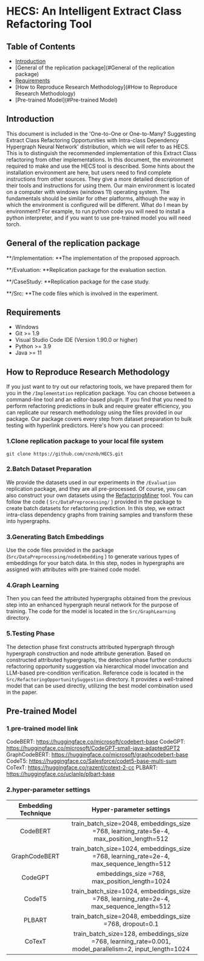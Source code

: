 # HECS: An Intelligent Extract Class Refactoring Tool

## Table of Contents

- [Introduction](#Introduction)
- [General of the replication package](#General of the replication package)
- [Requirements](#Requirements)
- [How to Reproduce Research Methodology](#How to Reproduce Research Methodology)
- [Pre-trained Model](#Pre-trained Model)

## Introduction

This document is included in the 'One-to-One or One-to-Many? Suggesting Extract Class Refactoring Opportunities with Intra-class Dependency Hypergraph Neural Network' distribution, which we will refer to as HECS. This is to distinguish the recommended implementation of this Extract Class refactoring from other implementations. In this document, the environment required to make and use the HECS tool is described. Some hints about the installation environment are here, but users need to find complete instructions from other sources. They give a more detailed description of their tools and instructions for using them. Our main environment is located on a computer with windows (windows 11) operating system. The fundamentals should be similar for other platforms, although the way in which the environment is configured will be different. What do I mean by environment? For example, to run python code you will need to install a python interpreter, and if you want to use pre-trained model you will need torch.

## General of the replication package

**/Implementation: **The implementation of the proposed approach.

**/Evaluation: **Replication package for the evaluation section.

**/CaseStudy: **Replication package for the case study.

**/Src: **The code files which is involved in the experiment.

## Requirements

- Windows
- Git >= 1.9
- Visual Studio Code IDE (Version 1.90.0 or higher)
- Python >= 3.9
- Java >= 11

## How to Reproduce Research Methodology

If you just want to try out our refactoring tools, we have prepared them for you in the `/Implementation` replication package. You can choose between a command-line tool and an editor-based plugin. If you find that you need to perform refactoring predictions in bulk and require greater efficiency, you can replicate our research methodology using the files provided in our package. Our package covers every step from dataset preparation to bulk testing with hyperlink predictors. Here's how you can proceed:

###  1.Clone replication package to your local file system

```shell
git clone https://github.com/cnznb/HECS.git
```

###  2.Batch Dataset Preparation

We provide the datasets used in our experiments in the `/Evaluation` replication package, and they are all pre-processed. Of course, you can also construct your own datasets using the [RefactoringMiner](https://github.com/tsantalis/RefactoringMiner) tool. You can follow the code ( `Src/DataPreprocessing/` ) provided in the package to create batch datasets for refactoring prediction. In this step, we extract intra-class dependency graphs from training samples and transform these into hypergraphs.

###  3.Generating Batch Embeddings

Use the code files provided in the package (`Src/DataPreprocessing/nodeEmbedding`  ) to generate various types of embeddings for your batch data. In this step, nodes in hypergraphs are assigned with attributes with pre-trained code model.

###  4.Graph Learning

Then you can feed the attributed hypergraphs obtained from the previous step into an enhanced hypergraph neural network for the purpose of training. The code for the model is located in the `Src/GraphLearning` directory.

###  5.Testing Phase

The detection phase first constructs attributed hypergraph through hypergraph construction and node attribute generation. Based on constructed attributed hypergraphs, the detection phase further conducts refactoring opportunity suggestion via hierarchical model invocation and LLM-based pre-condition verification. Reference code is located in the `Src/RefactoringOpportunitySuggestion` directory. It provides a well-trained model that can be used directly, utilizing the best model combination used in the paper.

##  Pre-trained Model

###  1.pre-trained model link 
CodeBERT: https://huggingface.co/microsoft/codebert-base 
CodeGPT: https://huggingface.co/microsoft/CodeGPT-small-java-adaptedGPT2 
GraphCodeBERT: https://huggingface.co/microsoft/graphcodebert-base 
CodeT5: https://huggingface.co/Salesforce/codet5-base-multi-sum 
CoTexT: https://huggingface.co/razent/cotext-2-cc 
PLBART: https://huggingface.co/uclanlp/plbart-base

###  2.hyper-parameter settings

| Embedding Technique |                   Hyper-parameter settings                   |
| :-----------------: | :----------------------------------------------------------: |
|      CodeBERT       | train\_batch\_size=2048, embeddings\_size =768, learning\_rate=5e-4, max\_position\_length=512 |
|    GraphCodeBERT    | train\_batch\_size=1024, embeddings\_size =768, learning\_rate=2e-4, max\_sequence\_length=512 |
|       CodeGPT       |      embeddings\_size =768, max\_position\_length=1024       |
|       CodeT5        | train\_batch\_size=1024, embeddings\_size =768, learning\_rate=2e-4, max\_sequence\_length=512 |
|       PLBART        | train\_batch\_size=2048, embeddings\_size =768, dropout=0.1  |
|       CoTexT        | train\_batch\_size=128, embeddings\_size =768, learning\_rate=0.001, model\_parallelism=2, input\_length=1024 |
